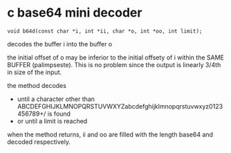 # c base64 mini decoder

```void b64d(const char *i, int *ii, char *o, int *oo, int limit);```

 decodes the buffer i into the buffer o
 
 the initial offset of o may be inferior to the initial offsety of i within the SAME BUFFER (palimpseste).
 This is no problem since the output is linearly 3/4th in size of the input.
 
 the method decodes
 - until a character other than ABCDEFGHIJKLMNOPQRSTUVWXYZabcdefghijklmnopqrstuvwxyz0123456789+/ is found
 - or until a limit is reached

when the method returns, ii and oo are filled with the length base64 and decoded respectively.
